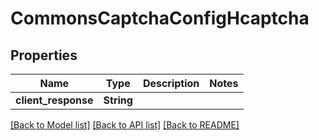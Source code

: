 # CommonsCaptchaConfigHcaptcha

## Properties

Name | Type | Description | Notes
------------ | ------------- | ------------- | -------------
**client_response** | **String** |  | 

[[Back to Model list]](../README.md#documentation-for-models) [[Back to API list]](../README.md#documentation-for-api-endpoints) [[Back to README]](../README.md)


